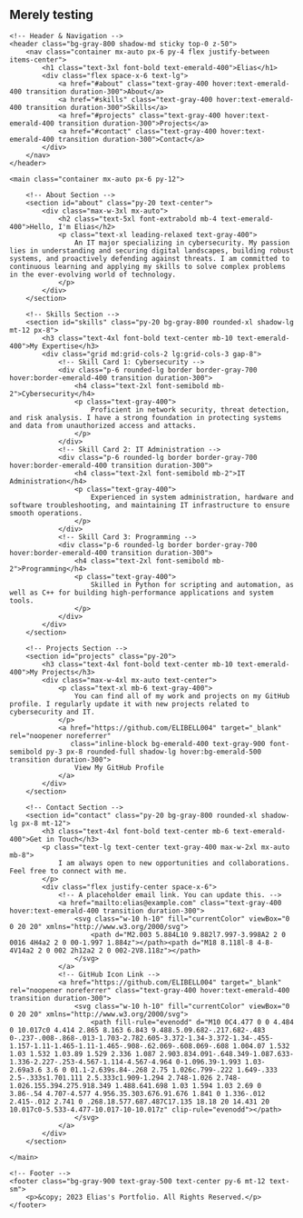 ## Merely testing




<!DOCTYPE html>
<html lang="en">
<head>
    <meta charset="UTF-8">
    <meta name="viewport" content="width=device-width, initial-scale=1.0">
    <title>Elias's Portfolio</title>
    <!-- Tailwind CSS CDN -->
    <script src="https://cdn.tailwindcss.com"></script>
    <!-- Google Fonts for a clean, modern look -->
    <link rel="preconnect" href="https://fonts.googleapis.com">
    <link rel="preconnect" href="https://fonts.gstatic.com" crossorigin>
    <link href="https://fonts.googleapis.com/css2?family=Inter:wght@300;400;500;600;700&display=swap" rel="stylesheet">
    <style>
        body {
            font-family: 'Inter', sans-serif;
        }
    </style>
</head>
<body class="bg-gray-900 text-gray-200">

    <!-- Header & Navigation -->
    <header class="bg-gray-800 shadow-md sticky top-0 z-50">
        <nav class="container mx-auto px-6 py-4 flex justify-between items-center">
            <h1 class="text-3xl font-bold text-emerald-400">Elias</h1>
            <div class="flex space-x-6 text-lg">
                <a href="#about" class="text-gray-400 hover:text-emerald-400 transition duration-300">About</a>
                <a href="#skills" class="text-gray-400 hover:text-emerald-400 transition duration-300">Skills</a>
                <a href="#projects" class="text-gray-400 hover:text-emerald-400 transition duration-300">Projects</a>
                <a href="#contact" class="text-gray-400 hover:text-emerald-400 transition duration-300">Contact</a>
            </div>
        </nav>
    </header>

    <main class="container mx-auto px-6 py-12">

        <!-- About Section -->
        <section id="about" class="py-20 text-center">
            <div class="max-w-3xl mx-auto">
                <h2 class="text-5xl font-extrabold mb-4 text-emerald-400">Hello, I'm Elias</h2>
                <p class="text-xl leading-relaxed text-gray-400">
                    An IT major specializing in cybersecurity. My passion lies in understanding and securing digital landscapes, building robust systems, and proactively defending against threats. I am committed to continuous learning and applying my skills to solve complex problems in the ever-evolving world of technology.
                </p>
            </div>
        </section>

        <!-- Skills Section -->
        <section id="skills" class="py-20 bg-gray-800 rounded-xl shadow-lg mt-12 px-8">
            <h3 class="text-4xl font-bold text-center mb-10 text-emerald-400">My Expertise</h3>
            <div class="grid md:grid-cols-2 lg:grid-cols-3 gap-8">
                <!-- Skill Card 1: Cybersecurity -->
                <div class="p-6 rounded-lg border border-gray-700 hover:border-emerald-400 transition duration-300">
                    <h4 class="text-2xl font-semibold mb-2">Cybersecurity</h4>
                    <p class="text-gray-400">
                        Proficient in network security, threat detection, and risk analysis. I have a strong foundation in protecting systems and data from unauthorized access and attacks.
                    </p>
                </div>
                <!-- Skill Card 2: IT Administration -->
                <div class="p-6 rounded-lg border border-gray-700 hover:border-emerald-400 transition duration-300">
                    <h4 class="text-2xl font-semibold mb-2">IT Administration</h4>
                    <p class="text-gray-400">
                        Experienced in system administration, hardware and software troubleshooting, and maintaining IT infrastructure to ensure smooth operations.
                    </p>
                </div>
                <!-- Skill Card 3: Programming -->
                <div class="p-6 rounded-lg border border-gray-700 hover:border-emerald-400 transition duration-300">
                    <h4 class="text-2xl font-semibold mb-2">Programming</h4>
                    <p class="text-gray-400">
                        Skilled in Python for scripting and automation, as well as C++ for building high-performance applications and system tools.
                    </p>
                </div>
            </div>
        </section>

        <!-- Projects Section -->
        <section id="projects" class="py-20">
            <h3 class="text-4xl font-bold text-center mb-10 text-emerald-400">My Projects</h3>
            <div class="max-w-4xl mx-auto text-center">
                <p class="text-xl mb-6 text-gray-400">
                    You can find all of my work and projects on my GitHub profile. I regularly update it with new projects related to cybersecurity and IT.
                </p>
                <a href="https://github.com/ELIBELL004" target="_blank" rel="noopener noreferrer"
                   class="inline-block bg-emerald-400 text-gray-900 font-semibold py-3 px-8 rounded-full shadow-lg hover:bg-emerald-500 transition duration-300">
                    View My GitHub Profile
                </a>
            </div>
        </section>

        <!-- Contact Section -->
        <section id="contact" class="py-20 bg-gray-800 rounded-xl shadow-lg px-8 mt-12">
            <h3 class="text-4xl font-bold text-center mb-6 text-emerald-400">Get in Touch</h3>
            <p class="text-lg text-center text-gray-400 max-w-2xl mx-auto mb-8">
                I am always open to new opportunities and collaborations. Feel free to connect with me.
            </p>
            <div class="flex justify-center space-x-6">
                <!-- A placeholder email link. You can update this. -->
                <a href="mailto:elias@example.com" class="text-gray-400 hover:text-emerald-400 transition duration-300">
                    <svg class="w-10 h-10" fill="currentColor" viewBox="0 0 20 20" xmlns="http://www.w3.org/2000/svg">
                        <path d="M2.003 5.884L10 9.882l7.997-3.998A2 2 0 0016 4H4a2 2 0 00-1.997 1.884z"></path><path d="M18 8.118l-8 4-8-4V14a2 2 0 002 2h12a2 2 0 002-2V8.118z"></path>
                    </svg>
                </a>
                <!-- GitHub Icon Link -->
                <a href="https://github.com/ELIBELL004" target="_blank" rel="noopener noreferrer" class="text-gray-400 hover:text-emerald-400 transition duration-300">
                    <svg class="w-10 h-10" fill="currentColor" viewBox="0 0 20 20" xmlns="http://www.w3.org/2000/svg">
                        <path fill-rule="evenodd" d="M10 0C4.477 0 0 4.484 0 10.017c0 4.414 2.865 8.163 6.843 9.488.5.09.682-.217.682-.483 0-.237-.008-.868-.013-1.703-2.782.605-3.372-1.34-3.372-1.34-.455-1.157-1.11-1.465-1.11-1.465-.908-.62.069-.608.069-.608 1.004.07 1.532 1.03 1.532 1.03.89 1.529 2.336 1.087 2.903.834.091-.648.349-1.087.633-1.336-2.227-.253-4.567-1.114-4.567-4.964 0-1.096.39-1.993 1.03-2.69a3.6 3.6 0 01.1-2.639s.84-.268 2.75 1.026c.799-.222 1.649-.333 2.5-.333s1.701.111 2.5.333c1.909-1.294 2.748-1.026 2.748-1.026.155.394.275.918.349 1.488.641.698 1.03 1.594 1.03 2.69 0 3.86-.54 4.707-4.577 4.956.35.303.676.91.676 1.841 0 1.336-.012 2.415-.012 2.741 0 .268.18.577.687.487C17.135 18.18 20 14.431 20 10.017c0-5.533-4.477-10.017-10-10.017z" clip-rule="evenodd"></path>
                    </svg>
                </a>
            </div>
        </section>

    </main>

    <!-- Footer -->
    <footer class="bg-gray-900 text-gray-500 text-center py-6 mt-12 text-sm">
        <p>&copy; 2023 Elias's Portfolio. All Rights Reserved.</p>
    </footer>

</body>
</html>

